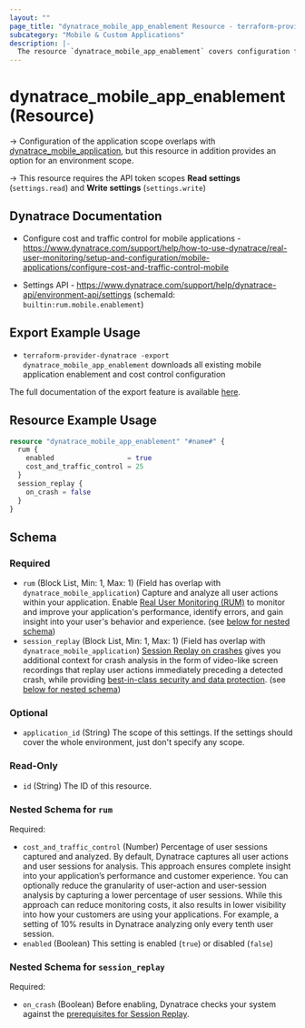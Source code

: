 ```yaml
---
layout: ""
page_title: "dynatrace_mobile_app_enablement Resource - terraform-provider-dynatrace"
subcategory: "Mobile & Custom Applications"
description: |-
  The resource `dynatrace_mobile_app_enablement` covers configuration for mobile application enablement and cost control
---
```


# dynatrace_mobile_app_enablement (Resource)

-> Configuration of the application scope overlaps with [dynatrace_mobile_application](https://registry.terraform.io/providers/dynatrace-oss/dynatrace/latest/docs/resources/mobile_application), but this resource in addition provides an option for an environment scope.

-> This resource requires the API token scopes **Read settings** (`settings.read`) and **Write settings** (`settings.write`)

## Dynatrace Documentation

- Configure cost and traffic control for mobile applications - https://www.dynatrace.com/support/help/how-to-use-dynatrace/real-user-monitoring/setup-and-configuration/mobile-applications/configure-cost-and-traffic-control-mobile

- Settings API - https://www.dynatrace.com/support/help/dynatrace-api/environment-api/settings (schemaId: `builtin:rum.mobile.enablement`)

## Export Example Usage

- `terraform-provider-dynatrace -export dynatrace_mobile_app_enablement` downloads all existing mobile application enablement and cost control configuration

The full documentation of the export feature is available [here](https://registry.terraform.io/providers/dynatrace-oss/dynatrace/latest/docs/guides/export-v2).

## Resource Example Usage

```terraform
resource "dynatrace_mobile_app_enablement" "#name#" {
  rum {
    enabled                  = true
    cost_and_traffic_control = 25
  }
  session_replay {
    on_crash = false
  }
}
```

<!-- schema generated by tfplugindocs -->
## Schema

### Required

- `rum` (Block List, Min: 1, Max: 1) (Field has overlap with `dynatrace_mobile_application`) Capture and analyze all user actions within your application. Enable [Real User Monitoring (RUM)](https://dt-url.net/1n2b0prq) to monitor and improve your application's performance, identify errors, and gain insight into your user's behavior and experience. (see [below for nested schema](#nestedblock--rum))
- `session_replay` (Block List, Min: 1, Max: 1) (Field has overlap with `dynatrace_mobile_application`) [Session Replay on crashes](https://dt-url.net/session-replay) gives you additional context for crash analysis in the form of video-like screen recordings that replay user actions immediately preceding a detected crash, while providing [best-in-class security and data protection](https://dt-url.net/b303zxj). (see [below for nested schema](#nestedblock--session_replay))

### Optional

- `application_id` (String) The scope of this settings. If the settings should cover the whole environment, just don't specify any scope.

### Read-Only

- `id` (String) The ID of this resource.

<a id="nestedblock--rum"></a>
### Nested Schema for `rum`

Required:

- `cost_and_traffic_control` (Number) Percentage of user sessions captured and analyzed. By default, Dynatrace captures all user actions and user sessions for analysis. This approach ensures complete insight into your application’s performance and customer experience. You can optionally reduce the granularity of user-action and user-session analysis by capturing a lower percentage of user sessions. While this approach can reduce monitoring costs, it also results in lower visibility into how your customers are using your applications. For example, a setting of 10% results in Dynatrace analyzing only every tenth user session.
- `enabled` (Boolean) This setting is enabled (`true`) or disabled (`false`)


<a id="nestedblock--session_replay"></a>
### Nested Schema for `session_replay`

Required:

- `on_crash` (Boolean) Before enabling, Dynatrace checks your system against the [prerequisites for Session Replay](https://dt-url.net/t23s0ppi).
 